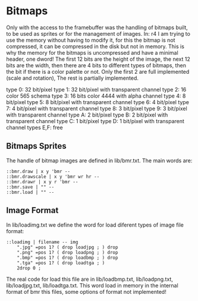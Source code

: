 # Bitmaps

Only with the access to the framebuffer was the handling of bitmaps built, to be used as sprites or for the management of images.
In: r4 I am trying to use the memory without having to modify it, for this the bitmap is not compressed, it can be compressed in the disk but not in memory. This is why the memory for the bitmaps is uncompressed and have a minimal header, one dword!
The first 12 bits are the height of the image, the next 12 bits are the width, then there are 4 bits to different types of bitmaps, then the bit if there is a color palette or not.
Only the first 2 are full implemented (scale and rotation), The rest is partially implemented.

type 0: 32 bit/pixel
type 1: 32 bit/pixel with transparent channel
type 2: 16 color 565 schema
type 3: 16 bits color 4444 with alpha channel
type 4: 8 bit/pixel
type 5: 8 bit/pixel with transparent channel
type 6: 4 bit/pixel
type 7: 4 bit/pixel with transparent channel
type 8: 3 bit/pixel
type 9: 3 bit/pixel with transparent channel
type A: 2 bit/pixel
type B: 2 bit/pixel with transparent channel
type C: 1 bit/pixel
type D: 1 bit/pixel with transparent channel
types E,F: free

## Bitmaps Sprites

The handle of bitmap images are defined in lib/bmr.txt. The main words are:

```
::bmr.draw | x y 'bmr --
::bmr.drawscale | x y 'bmr wr hr --
::bmr.drawr | x y r 'bmr --
::bmr.save | "" --
::bmr.load | "" --
```



## Image Format

In lib/loadimg.txt we define the word for load diferent types of image file format:

```
::loadimg | filename -- img
	".jpg" =pos 1? ( drop loadjpg ; ) drop
	".png" =pos 1? ( drop loadpng ; ) drop
	".bmp" =pos 1? ( drop loadbmp ; ) drop
	".tga" =pos 1? ( drop loadtga ; )
	2drop 0 ;
```

The real code for load this file are in lib/loadbmp.txt, lib/loadpng.txt, lib/loadjpg.txt, lib/loadtga.txt. This word load in memory in the internal format of bmr this files, some options of format not implemented!


